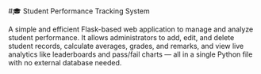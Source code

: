 #🎓 Student Performance Tracking System

A simple and efficient Flask-based web application to manage and analyze student performance. It allows administrators to add, edit, and delete student records, calculate averages, grades, and remarks, and view live analytics like leaderboards and pass/fail charts — all in a single Python file with no external database needed.
